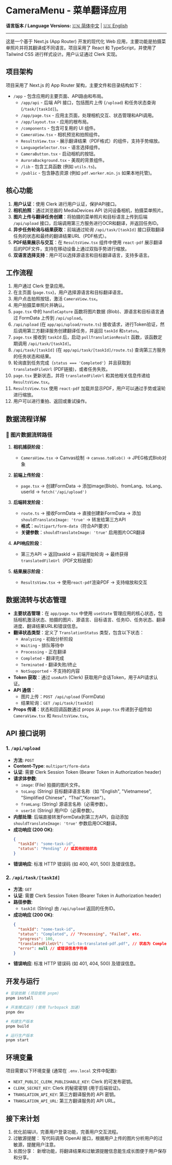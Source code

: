 # CameraMenu - 菜单翻译应用

**语言版本 / Language Versions:**
[🇨🇳 简体中文](README.zh.md) | [🇺🇸 English](README.md)

---

这是一个基于 Next.js (App Router) 开发的现代化 Web 应用，主要功能是拍摄菜单照片并将其翻译成不同语言。项目采用了 React 和 TypeScript，并使用了 Tailwind CSS 进行样式设计。用户认证通过 Clerk 实现。

## 项目架构

项目采用了 Next.js 的 App Router 架构，主要文件和目录结构如下：

-   `/app` - 包含应用的主要页面、API路由和布局。
    -   `/app/api` - 后端 API 接口，包括图片上传 (`/upload`) 和任务状态查询 (`/task/[taskId]`)。
    -   `/app/page.tsx` - 应用主页面，处理相机交互、状态管理和API调用。
    -   `/app/layout.tsx` - 应用的根布局。
    -   `/components` - 包含可复用的 UI 组件。
    -   `CameraView.tsx` - 相机预览和拍照组件。
    -   `ResultsView.tsx` - 展示翻译结果（PDF格式）的组件，支持手势缩放。
    -   `LanguageSelector.tsx` - 语言选择组件。
    -   `CameraButton.tsx` - 启动相机的按钮。
    -   `AuroraBackground.tsx` - 美观的背景组件。
    -   `/lib` - 包含工具函数 (例如 `utils.ts`)。
    -   `/public` - 包含静态资源 (例如 `pdf.worker.min.js` 如果本地托管)。

## 核心功能

1.  **用户认证**：使用 Clerk 进行用户认证，保护API接口。
2.  **相机拍照**：通过浏览器的 MediaDevices API 访问设备相机，拍摄菜单照片。
3.  **图片上传与翻译任务创建**：将拍摄的菜单照片和目标语言上传到后端 `/api/upload` 接口，后端调用第三方服务进行OCR和翻译，并返回任务ID。
4.  **异步任务轮询与结果获取**：前端通过轮询 `/api/task/[taskId]` 接口获取翻译任务的状态和最终的翻译结果URL（PDF格式）。
5.  **PDF结果展示与交互**：在 `ResultsView.tsx` 组件中使用 `react-pdf` 展示翻译后的PDF文件，支持在移动设备上通过双指手势进行缩放。
6.  **双语言选择支持**：用户可以选择源语言和目标翻译语言，支持多语言。

## 工作流程

1.  用户通过 Clerk 登录应用。
2.  在主页面 (`page.tsx`)，用户选择源语言和目标翻译语言。
3.  用户点击拍照按钮，激活 `CameraView.tsx`。
4.  用户拍摄菜单照片并确认。
5.  `page.tsx` 中的 `handleCapture` 函数将图片数据 (Blob)、源语言和目标语言通过 FormData 上传到 `/api/upload`。
6.  `/api/upload` (在 `app/api/upload/route.ts`) 接收请求，进行Token验证，然后调用第三方翻译服务创建翻译任务，并返回 `taskId` 和`status`。
7.  `page.tsx` 接收到 `taskId` 后，启动 `pollTranslationResult` 函数，该函数定期调用 `/api/task/[taskId]`。
8.  `/api/task/[taskId]` (在 `app/api/task/[taskId]/route.ts`) 查询第三方服务的任务状态和结果。
9.  轮询直到任务完成（`status === 'Completed'`）并且获取到 `translatedFileUrl` (PDF链接)，或者任务失败。
10. `page.tsx` 更新状态，并将 `translatedFileUrl` 和其他相关信息传递给 `ResultsView.tsx`。
11. `ResultsView.tsx` 使用 `react-pdf` 加载并显示PDF，用户可以通过手势或滚轮进行缩放。
12. 用户可以进行重拍、返回或重试操作。

## 数据流程详解

### 📸 图片数据流转路径



1. **相机捕获阶段**：
   - `CameraView.tsx` → Canvas绘制 → `canvas.toBlob()` → JPEG格式Blob对象

2. **前端上传阶段**：
   - `page.tsx` → 创建FormData → 添加image(Blob)、fromLang、toLang、userId → `fetch('/api/upload')`

3. **后端转发阶段**：
   - `route.ts` → 接收FormData → 直接创建新FormData → 添加`shouldTranslateImage: 'true'` → 转发给第三方API
   - **格式**：`multipart/form-data`（符合API要求）
   - **关键参数**：`shouldTranslateImage: 'true'` 启用图片OCR翻译

4. **API响应阶段**：
   - 第三方API → 返回taskId → 前端开始轮询 → 最终获得`translatedFileUrl`（PDF文档链接）

5. **结果展示阶段**：
   - `ResultsView.tsx` → 使用`react-pdf`渲染PDF → 支持缩放和交互



## 数据流转与状态管理

-   **主要状态管理**：在 `app/page.tsx` 中使用 `useState` 管理应用的核心状态，包括相机激活状态、拍摄的图片、源语言、目标语言、任务ID、任务状态、翻译进度、翻译结果URL和错误信息。
-   **翻译状态类型**：定义了 `TranslationStatus` 类型，包含以下状态：
    *   `Analyzing` - 初始分析阶段
    *   `Waiting` - 排队等待中
    *   `Processing` - 正在翻译
    *   `Completed` - 翻译完成
    *   `Terminated` - 翻译失败/终止
    *   `NotSupported` - 不支持的内容
-   **Token 获取**：通过 `useAuth` (Clerk) 获取用户会话Token，用于API请求认证。
-   **API 通信**：
    *   图片上传：`POST /api/upload` (FormData)
    *   结果轮询：`GET /api/task/[taskId]`
-   **Props 传递**：状态和回调函数通过 props 从 `page.tsx` 传递到子组件如 `CameraView.tsx` 和 `ResultsView.tsx`。



## API 接口说明

### 1. `/api/upload`

-   **方法**: `POST`
-   **Content-Type**: `multipart/form-data`
-   **认证**: 需要 Clerk Session Token (Bearer Token in Authorization header)
-   **请求体参数**:
    -   `image`: (File) 拍摄的图片文件。
    -   `toLang`: (String) 目标翻译语言名称（如 "English", "Vietnamese", "Simplified Chinese"，“Thai”,"Korean"）。
    -   `fromLang`: (String) 源语言名称（必需参数）。
    -   `userId`: (String) 用户ID（必需参数）。
-   **内部处理**: 后端直接转发FormData到第三方API，自动添加 `shouldTranslateImage: 'true'` 参数启用OCR翻译。
-   **成功响应 (200 OK)**:
    ```json
    {
      "taskId": "some-task-id",
      "status": "Pending" // 或其他初始状态
    }
    ```
-   **错误响应**: 标准 HTTP 错误码 (如 400, 401, 500) 及错误信息。

### 2. `/api/task/[taskId]`

-   **方法**: `GET`
-   **认证**: 需要 Clerk Session Token (Bearer Token in Authorization header)
-   **路径参数**:
    -   `taskId`: (String) 由 `/api/upload` 返回的任务ID。
-   **成功响应 (200 OK)**:
    ```json
    {
      "taskId": "some-task-id",
      "status": "Completed", // "Processing", "Failed", etc.
      "progress": 100,
      "translatedFileUrl": "url-to-translated-pdf.pdf", // 状态为 Completed 时出现
      "error": null // 或错误信息字符串
    }
    ```
-   **错误响应**: 标准 HTTP 错误码 (如 401, 404, 500) 及错误信息。

## 开发与运行

```bash
# 安装依赖 (项目使用 pnpm)
pnpm install

# 开发模式运行 (使用 Turbopack 加速)
pnpm dev

# 构建生产版本
pnpm build

# 运行生产版本
pnpm start
```

## 环境变量

项目需要以下环境变量 (通常在 `.env.local` 文件中配置):

-   `NEXT_PUBLIC_CLERK_PUBLISHABLE_KEY`: Clerk 的可发布密钥。
-   `CLERK_SECRET_KEY`: Clerk 的秘密密钥 (用于后端验证)。
-   `TRANSLATION_API_KEY`: 第三方翻译服务的 API 密钥。
-   `TRANSLATION_API_URL`: 第三方翻译服务的 API URL。

## 接下来计划

1. 优化前端UI，完善用户登录功能，完善用户交互流程。    
2. 过敏源提醒： 写代码调用 OpenAI 接口，根据用户上传的图片分析用户的过敏源，提醒用户注意。
3. 长图分享： 新增功能，将翻译结果和过敏源提醒信息能生成长图便于用户保存和分享。

